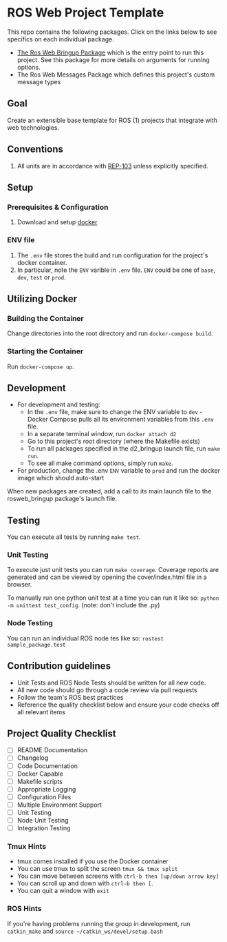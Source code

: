 # ROS Web Project Template

This repo contains the following packages. Click on the links below to see specifics on each individual package.

* [The Ros Web Bringup Package](rosweb_bringup/README.md) which is the entry point to run this project. See this package for more details on arguments for running options.
* The Ros Web Messages Package which defines this project's custom message types

## Goal

Create an extensible base template for ROS (1) projects that integrate with web technologies.

## Conventions

1. All units are in accordance with [REP-103](https://www.ros.org/reps/rep-0103.html) unless explicitly specified.

## Setup

### Prerequisites & Configuration

1. Download and setup [docker](https://www.docker.com/get-started)

### ENV file

1. The `.env` file stores the build and run configuration for the project's docker container.
2. In particular, note the `ENV` varible in `.env` file. `ENV` could be one of `base`, `dev`, `test` or `prod`.

## Utilizing Docker

### Building the Container

Change directories into the root directory and run `docker-compose build`.

### Starting the Container

Run `docker-compose up`.

## Development

* For development and testing:
  * In the `.env` file, make sure to change the ENV variable to `dev` - Docker Compose pulls all its environment variables from this `.env` file.
  * In a separate terminal window, run `docker attach d2`
  * Go to this project's root directory (where the Makefile exists)
  * To run all packages specified in the d2_bringup launch file, run `make run`.
  * To see all make command options, simply run `make`.
* For production, change the .env `ENV` variable to `prod` and run the docker image which should auto-start

When new packages are created, add a call to its main launch file to the rosweb_bringup package's launch file.

## Testing

You can execute all tests by running `make test`.

### Unit Testing

To execute just unit tests you can run `make coverage`. Coverage reports are generated and can be viewed by opening the cover/index.html file in a browser.

To manually run one python unit test at a time you can run it like so: `python -m unittest test_config`. (note: don't include the .py)

### Node Testing

You can run an individual ROS node tes like so: `rostest sample_package.test`

## Contribution guidelines

* Unit Tests and ROS Node Tests should be written for all new code.
* All new code should go through a code review via pull requests
* Follow the team's ROS best practices
* Reference the quality checklist below and ensure your code checks off all relevant items

## Project Quality Checklist

* [ ] README Documentation
* [ ] Changelog
* [ ] Code Documentation
* [ ] Docker Capable
* [ ] Makefile scripts
* [ ] Appropriate Logging
* [ ] Configuration Files
* [ ] Multiple Environment Support
* [ ] Unit Testing
* [ ] Node Unit Testing
* [ ] Integration Testing

### Tmux Hints

* tmux comes installed if you use the Docker container
* You can use tmux to split the screen `tmux && tmux split`
* You can move between screens with `ctrl-b then [up/down arrow key]`
* You can scroll up and down with `ctrl-b then [`.
* You can quit a window with `exit`

### ROS Hints

If you're having problems running the group in development, run `catkin_make` and `source ~/catkin_ws/devel/setup.bash`

